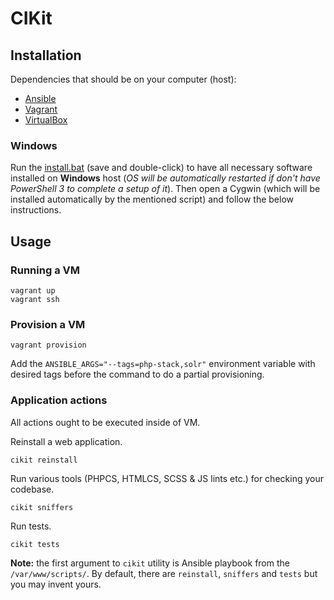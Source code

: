 # CIKit

## Installation

Dependencies that should be on your computer (host):

- [Ansible](http://docs.ansible.com/ansible/intro_installation.html#latest-releases-via-pip)
- [Vagrant](https://www.vagrantup.com/downloads.html)
- [VirtualBox](https://www.virtualbox.org/wiki/Downloads)

### Windows

Run the [install.bat](https://github.com/BR0kEN-/cikit/blob/master/tests/cygwin/install.bat) (save and double-click) to have all necessary software installed on **Windows** host (*OS will be automatically restarted if don't have PowerShell 3 to complete a setup of it*). Then open a Cygwin (which will be installed automatically by the mentioned script) and follow the below instructions.

## Usage

### Running a VM

```shell
vagrant up
vagrant ssh
```

### Provision a VM

```shell
vagrant provision
```

Add the `ANSIBLE_ARGS="--tags=php-stack,solr"` environment variable with desired tags before the command to do a partial provisioning.

### Application actions

All actions ought to be executed inside of VM.

Reinstall a web application.

```shell
cikit reinstall
```

Run various tools (PHPCS, HTMLCS, SCSS & JS lints etc.) for checking your codebase.

```shell
cikit sniffers
```

Run tests.

```shell
cikit tests
```

**Note:** the first argument to `cikit` utility is Ansible playbook from the `/var/www/scripts/`. By default, there are `reinstall`, `sniffers` and `tests` but you may invent yours.
